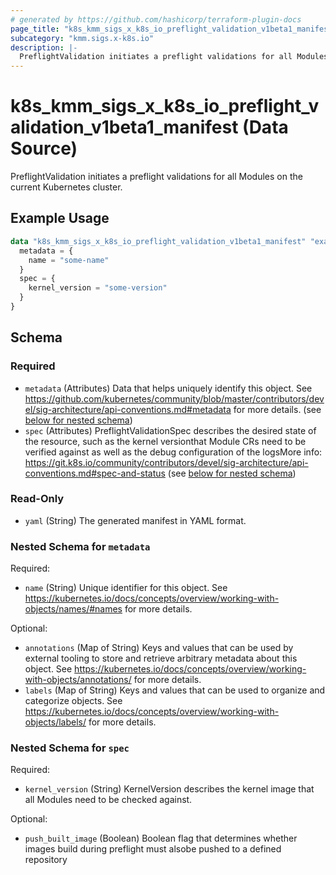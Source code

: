 ```yaml
---
# generated by https://github.com/hashicorp/terraform-plugin-docs
page_title: "k8s_kmm_sigs_x_k8s_io_preflight_validation_v1beta1_manifest Data Source - terraform-provider-k8s"
subcategory: "kmm.sigs.x-k8s.io"
description: |-
  PreflightValidation initiates a preflight validations for all Modules on the current Kubernetes cluster.
---
```


# k8s_kmm_sigs_x_k8s_io_preflight_validation_v1beta1_manifest (Data Source)

PreflightValidation initiates a preflight validations for all Modules on the current Kubernetes cluster.

## Example Usage

```terraform
data "k8s_kmm_sigs_x_k8s_io_preflight_validation_v1beta1_manifest" "example" {
  metadata = {
    name = "some-name"
  }
  spec = {
    kernel_version = "some-version"
  }
}
```

<!-- schema generated by tfplugindocs -->
## Schema

### Required

- `metadata` (Attributes) Data that helps uniquely identify this object. See https://github.com/kubernetes/community/blob/master/contributors/devel/sig-architecture/api-conventions.md#metadata for more details. (see [below for nested schema](#nestedatt--metadata))
- `spec` (Attributes) PreflightValidationSpec describes the desired state of the resource, such as the kernel versionthat Module CRs need to be verified against as well as the debug configuration of the logsMore info: https://git.k8s.io/community/contributors/devel/sig-architecture/api-conventions.md#spec-and-status (see [below for nested schema](#nestedatt--spec))

### Read-Only

- `yaml` (String) The generated manifest in YAML format.

<a id="nestedatt--metadata"></a>
### Nested Schema for `metadata`

Required:

- `name` (String) Unique identifier for this object. See https://kubernetes.io/docs/concepts/overview/working-with-objects/names/#names for more details.

Optional:

- `annotations` (Map of String) Keys and values that can be used by external tooling to store and retrieve arbitrary metadata about this object. See https://kubernetes.io/docs/concepts/overview/working-with-objects/annotations/ for more details.
- `labels` (Map of String) Keys and values that can be used to organize and categorize objects. See https://kubernetes.io/docs/concepts/overview/working-with-objects/labels/ for more details.


<a id="nestedatt--spec"></a>
### Nested Schema for `spec`

Required:

- `kernel_version` (String) KernelVersion describes the kernel image that all Modules need to be checked against.

Optional:

- `push_built_image` (Boolean) Boolean flag that determines whether images build during preflight must alsobe pushed to a defined repository
